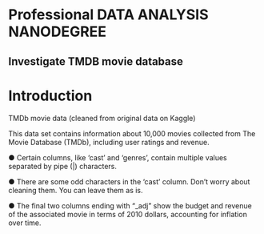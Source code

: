 # Professional DATA ANALYSIS NANODEGREE
## Investigate TMDB movie database


# Introduction

TMDb movie data (cleaned from original data on Kaggle)

This data set contains information about 10,000 movies collected from The Movie Database (TMDb), including user ratings and revenue.

● Certain columns, like ‘cast’ and ‘genres’, contain multiple values separated by pipe (|) characters.

● There are some odd characters in the ‘cast’ column. Don’t worry about cleaning them. You can leave them as is.

● The final two columns ending with “_adj” show the budget and revenue of the associated movie in terms of 2010 dollars, accounting for inflation over
time.
